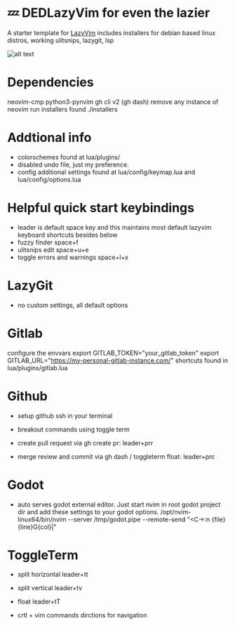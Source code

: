# 💤 DEDLazyVim for even the lazier

A starter template for [LazyVim](https://github.com/LazyVim/LazyVim)
includes installers for debian based linux distros, working ulitsnips, lazygit, lsp

![alt text](https://github.com/dfosterj/dedneovim/blob/main/.preview.png?raw=true)

# Dependencies
neovim-cmp
python3-pynvim
gh cli v2 (gh dash)
remove any instance of neovim
run installers found ./installers


# Addtional info
* colorschemes found at lua/plugins/
* disabled undo file, just my preference. 
* config additional settings found at lua/config/keymap.lua and lua/config/options.lua


# Helpful quick start keybindings
* leader is default space key and this maintains most default lazyvim keyboard shortcuts besides below
* fuzzy finder space+f
* ulitsnips edit space+u+e
* toggle errors and warnings space+l+x

# LazyGit
* no custom settings, all default options


# Gitlab
configure the envvars
export GITLAB_TOKEN="your_gitlab_token"
export GITLAB_URL="https://my-personal-gitlab-instance.com/"
shortcuts found in lua/plugins/gitlab.lua

# Github
* setup github ssh in your terminal
* breakout commands using toggle term
* create pull request via gh create pr:
leader+prr

* merge review and commit via gh dash / toggleterm float:
leader+prc

# Godot
* auto serves godot external editor. Just start nvim in root godot project dir and add these settings to your godot options.
/opt/nvim-linux64/bin/nvim
--server /tmp/godot.pipe --remote-send "<C-\><C-N>:n {file}<CR>{line}G{col}|" 

# ToggleTerm
* split horizontal
leader+tt

* split vertical
leader+tv

* float
leader+tT

* crtl + vim commands dirctions for navigation
